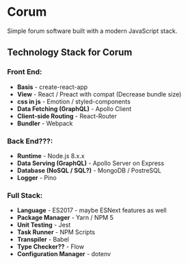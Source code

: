 # Corum
Simple forum software built with a modern JavaScript stack.

## Technology Stack for Corum

### Front End:
 - **Basis** - create-react-app
- **View** - React / Preact with compat (Decrease bundle size)
- **css in js** - Emotion / styled-components
- **Data Fetching (GraphQL)** - Apollo Client
- **Client-side Routing** - React-Router
- **Bundler** - Webpack

### Back End???:
- **Runtime** - Node.js 8.x.x
- **Data Serving (GraphQL)** - Apollo Server on Express
- **Database (NoSQL / SQL?)** - MongoDB / PostreSQL
- **Logger** - Pino

### Full Stack:
- **Language** - ES2017 - maybe ESNext features as well
- **Package Manager** - Yarn / NPM 5
- **Unit Testing** - Jest
- **Task Runner** - NPM Scripts
- **Transpiler** - Babel
- **Type Checker??** - Flow
- **Configuration Manager** - dotenv
